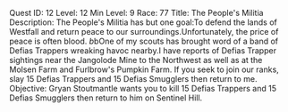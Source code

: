 Quest ID: 12
Level: 12
Min Level: 9
Race: 77
Title: The People's Militia
Description: The People's Militia has but one goal:To defend the lands of Westfall and return peace to our surroundings.Unfortunately, the price of peace is often blood. $b$bOne of my scouts has brought word of a band of Defias Trappers wreaking havoc nearby.I have reports of Defias Trapper sightings near the Jangolode Mine to the Northwest as well as at the Molsen Farm and Furlbrow's Pumpkin Farm. If you seek to join our ranks, slay 15 Defias Trappers and 15 Defias Smugglers then return to me.
Objective: Gryan Stoutmantle wants you to kill 15 Defias Trappers and 15 Defias Smugglers then return to him on Sentinel Hill.
